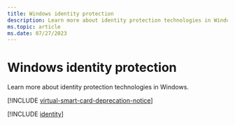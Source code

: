 ```yaml
---
title: Windows identity protection
description: Learn more about identity protection technologies in Windows.
ms.topic: article
ms.date: 07/27/2023
---
```


# Windows identity protection

Learn more about identity protection technologies in Windows.

[!INCLUDE [virtual-smart-card-deprecation-notice](../includes/virtual-smart-card-deprecation-notice.md)]

[!INCLUDE [identity](../includes/sections/identity.md)]
